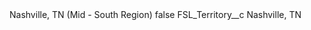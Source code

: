 <?xml version="1.0" encoding="UTF-8"?>
<CustomMetadata xmlns="http://soap.sforce.com/2006/04/metadata" xmlns:xsi="http://www.w3.org/2001/XMLSchema-instance" xmlns:xsd="http://www.w3.org/2001/XMLSchema">
    <label>Nashville, TN (Mid - South Region)</label>
    <protected>false</protected>
    <values>
        <field>FSL_Territory__c</field>
        <value xsi:type="xsd:string">Nashville, TN</value>
    </values>
</CustomMetadata>
